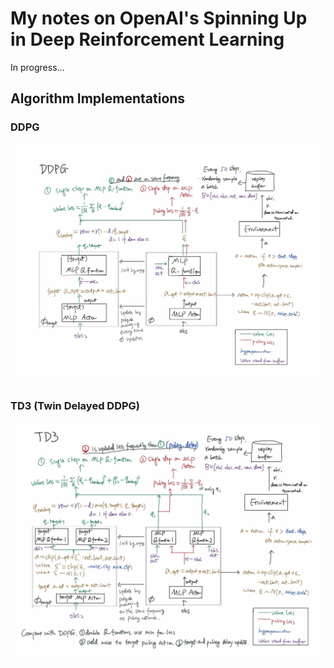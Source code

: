 # My notes on OpenAI's Spinning Up in Deep Reinforcement Learning


In progress...


## Algorithm Implementations

### DDPG
![DDPG implementation](https://github.com/wuwowuyi/spinningup/blob/gymnasium/spinup/algos/pytorch/ddpg/ddpg.jpeg)

### TD3 (Twin Delayed DDPG)
![TD3 implementation](https://github.com/wuwowuyi/spinningup/blob/gymnasium/spinup/algos/pytorch/td3/TD3.jpeg)

